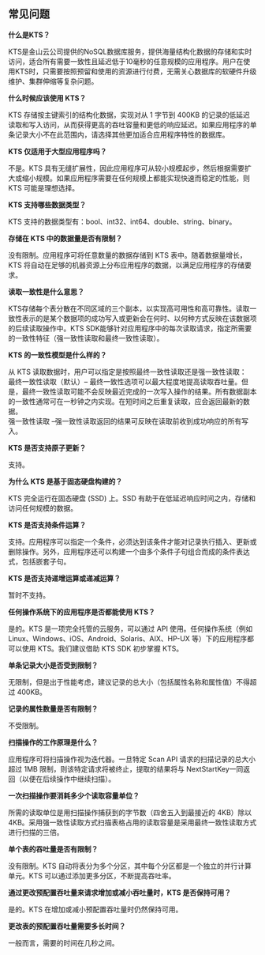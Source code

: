 ## 常见问题
**什么是KTS？**

KTS是金山云公司提供的NoSQL数据库服务，提供海量结构化数据的存储和实时访问，适合所有需要一致性且延迟低于10毫秒的任意规模的应用程序。用户在使用KTS时，只需要按照预留和使用的资源进行付费，无需关心数据库的软硬件升级维护、集群伸缩等复杂问题。

**什么时候应该使用 KTS？**

KTS 存储按主键索引的结构化数据，实现对从 1 字节到 400KB 的记录的低延迟读取和写入访问，从而获得更高的吞吐容量和更低的响应延迟。如果应用程序的单条记录大小不在此范围内，请选择其他更加适合应用程序特性的数据库。

**KTS 仅适用于大型应用程序吗？**

不是。KTS 具有无缝扩展性，因此应用程序可从较小规模起步，然后根据需要扩大或缩小规模。如果应用程序需要在任何规模上都能实现快速而稳定的性能，则 KTS 可能是理想选择。

**KTS 支持哪些数据类型？**

KTS 支持的数据类型有：bool、int32、int64、double、string、binary。 

**存储在 KTS 中的数据量是否有限制？**

没有限制。应用程序可将任意数量的数据存储到 KTS 表中。随着数据量增长，KTS 将自动在足够的机器资源上分布应用程序的数据，以满足应用程序的存储要求。

**读取一致性是什么意思？**

KTS存储每个表分散在不同区域的三个副本，以实现高可用性和高可靠性。读取一致性表示的是某个数据项的成功写入或更新会在何时、以何种方式反映在该数据项的后续读取操作中。KTS SDK能够针对应用程序中的每次读取请求，指定所需要的一致性特征（强一致性读取和最终一致性读取）。

**KTS 的一致性模型是什么样的？**

从 KTS 读取数据时，用户可以指定是按照最终一致性读取还是强一致性读取：<br>
最终一致性读取（默认）– 最终一致性选项可以最大程度地提高读取吞吐量。但是，最终一致性读取可能不会反映最近完成的一次写入操作的结果。所有数据副本的一致性通常可在一秒钟之内实现。在短时间之后重复读取，应会返回最新的数据。<br>
强一致性读取 –强一致性读取返回的结果可反映在读取前收到成功响应的所有写入。

**KTS 是否支持原子更新？**

支持。

**为什么 KTS 是基于固态硬盘构建的？**

KTS 完全运行在固态硬盘 (SSD) 上。SSD 有助于在低延迟响应时间之内，存储和访问任何规模的数据。

**KTS 是否支持条件运算？**

支持。应用程序可以指定一个条件，必须达到该条件才能对记录执行插入、更新或删除操作。另外，应用程序还可以构建一个由多个条件子句组合而成的条件表达式，包括嵌套子句。

**KTS 是否支持递增运算或递减运算？**

暂时不支持。

**任何操作系统下的应用程序是否都能使用 KTS？**

是的。KTS 是一项完全托管的云服务，可以通过 API 使用。任何操作系统（例如 Linux、Windows、iOS、Android、Solaris、AIX、HP-UX 等）下的应用程序都可以使用 KTS。我们建议借助 KTS SDK 初步掌握 KTS。

**单条记录大小是否受到限制？**

无限制，但是出于性能考虑，建议记录的总大小（包括属性名称和属性值）不得超过 400KB。

**记录的属性数量是否有限制？**

不受限制。

**扫描操作的工作原理是什么？**

应用程序可将扫描操作视为迭代器。一旦特定 Scan API 请求的扫描记录的总大小超过 1MB 限制，则该特定请求将被终止，提取的结果将与 NextStartKey一同返回（以便在后续操作中继续扫描）。

**一次扫描操作要消耗多少个读取容量单位？**

所需的读取单位是用扫描操作捕获到的字节数（四舍五入到最接近的 4KB）除以 4KB。采用强一致性读取方式扫描表格占用的读取容量是采用最终一致性读取方式进行扫描的三倍。

**单个表的吞吐量是否有限制？**

没有限制。KTS 自动将表分为多个分区，其中每个分区都是一个独立的并行计算单元。KTS 可以通过添加更多分区，不断提高吞吐率。

**通过更改预配置吞吐量来请求增加或减小吞吐量时，KTS 是否保持可用？**

是的。KTS 在增加或减小预配置吞吐量时仍然保持可用。

**更改表的预配置吞吐量需要多长时间？**

一般而言，需要的时间在几秒之间。

